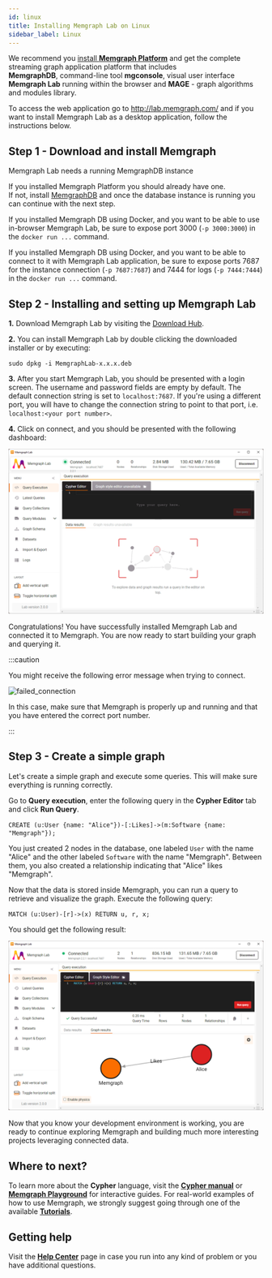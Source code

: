 ```yaml
---
id: linux
title: Installing Memgraph Lab on Linux
sidebar_label: Linux
---
```


We recommend you [install **Memgraph Platform**](/memgraph/installation) and get
the complete streaming graph application platform that includes <br/> **MemgraphDB**,
command-line tool **mgconsole**, visual user interface **Memgraph Lab** running
within the browser and **MAGE** - graph algorithms and modules library.

To access the web application go to http://lab.memgraph.com/ and if you want to
install Memgraph Lab as a desktop application, follow the instructions below.

## Step 1 - Download and install Memgraph

Memgraph Lab needs a running MemgraphDB instance

If you installed Memgraph Platform you should already have one. <br/>If not,
install [MemgraphDB](/memgraph/installation) and once the database instance is
running  you can continue with the next step.

If you installed Memgraph DB using Docker, and you want to be able to use in-browser Memgraph Lab, be sure to expose port 3000 (`-p 3000:3000`) in the `docker run ...` command. 

If you installed Memgraph DB using Docker, and you want to be able to connect to it with Memgraph Lab application, be sure to expose ports 7687 for the instance connection (`-p 7687:7687`) and 7444 for logs (`-p 7444:7444`) in the `docker run ...` command.

## Step 2 - Installing and setting up Memgraph Lab

**1.** Download Memgraph Lab by visiting the [Download
Hub](https://memgraph.com/download/#memgraph-lab).

**2.** You can install Memgraph Lab by double clicking the downloaded installer
or by executing:

```console
sudo dpkg -i MemgraphLab-x.x.x.deb
```

**3.** After you start Memgraph Lab, you should be presented with a login
screen. The username and password fields are empty by default. The default
connection string is set to `localhost:7687`. If you're using a different port,
you will have to change the connection string to point to that port, i.e.
`localhost:<your port number>`.

**4.** Click on connect, and you should be presented with the following
dashboard:

![lab-dashboard](../data/installation/lab-dashboard.png)

Congratulations! You have successfully installed Memgraph Lab and connected it
to Memgraph. You are now ready to start building your graph and querying it.

:::caution

You might receive the following error message when trying to connect.

![failed_connection](../data/failed_connection.png)

In this case, make sure that Memgraph is properly up and running and that you
have entered the correct port number.

:::

## Step 3 - Create a simple graph

Let's create a simple graph and execute some queries. This will make sure
everything is running correctly.

Go to **Query execution**, enter the following query in the **Cypher Editor** tab and click **Run Query**.

```cypher
CREATE (u:User {name: "Alice"})-[:Likes]->(m:Software {name: "Memgraph"});
```

You just created 2 nodes in the database, one labeled `User` with the name
"Alice" and the other labeled `Software` with the name "Memgraph". Between them,
you also created a relationship indicating that "Alice" likes "Memgraph".

Now that the data is stored inside Memgraph, you can run a query to retrieve and
visualize the graph. Execute the following query:

```cypher
MATCH (u:User)-[r]->(x) RETURN u, r, x;
```

You should get the following result:

![graph_result](../data/installation/lab-graph.png)

Now that you know your development environment is working, you are ready to
continue exploring Memgraph and building much more interesting projects
leveraging connected data.

## Where to next?

To learn more about the **Cypher** language, visit the **[Cypher
manual](/cypher-manual)** or **[Memgraph
Playground](https://playground.memgraph.com/)** for interactive guides. For
real-world examples of how to use Memgraph, we strongly suggest going through
one of the available **[Tutorials](/memgraph/tutorials)**.

## Getting help

Visit the **[Help Center](/help-center)** page in case you run into any kind of
problem or you have additional questions.

